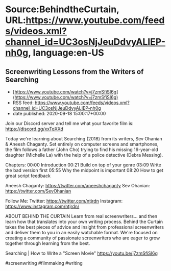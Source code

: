 # Source:BehindtheCurtain, URL:https://www.youtube.com/feeds/videos.xml?channel_id=UC3osNjJeuDdvyALIEP-nh0g, language:en-US

## Screenwriting Lessons from the Writers of Searching
 - [https://www.youtube.com/watch?v=j7zmSfiSI6g](https://www.youtube.com/watch?v=j7zmSfiSI6g)
 - RSS feed: https://www.youtube.com/feeds/videos.xml?channel_id=UC3osNjJeuDdvyALIEP-nh0g
 - date published: 2020-09-18 15:00:17+00:00

Join our Discord server and tell me what your favorite film is: https://discord.gg/xxTqXXd

Today we're learning about Searching (2018) from its writers, Sev Ohanian & Aneesh Chaganty. Set entirely on computer screens and smartphones, the film follows a father (John Cho) trying to find his missing 16-year-old daughter (Michelle La) with the help of a police detective (Debra Messing).

Chapters:
00:00 Introduction
00:21 Build on top of your genre
03:09 Write the bad version first
05:55 Why the midpoint is important
08:20 How to get great script feedback

Aneesh Chaganty: https://twitter.com/aneeshchaganty
Sev Ohanian: https://twitter.com/SevOhanian

Follow Me:
Twitter: https://twitter.com/ntjrdn
Instagram: https://www.instagram.com/ntjrdn/

ABOUT BEHIND THE CURTAIN
Learn from real screenwriters... and then learn how that translates into your own writing process. Behind the Curtain takes the best pieces of advice and insight from professional screenwriters and deliver them to you in an easily watchable format. We're focused on creating a community of passionate screenwriters who are eager to grow together through learning from the best.

Searching | How to Write a "Screen Movie"
https://youtu.be/j7zmSfiSI6g

#screenwriting #filmmaking #writing

